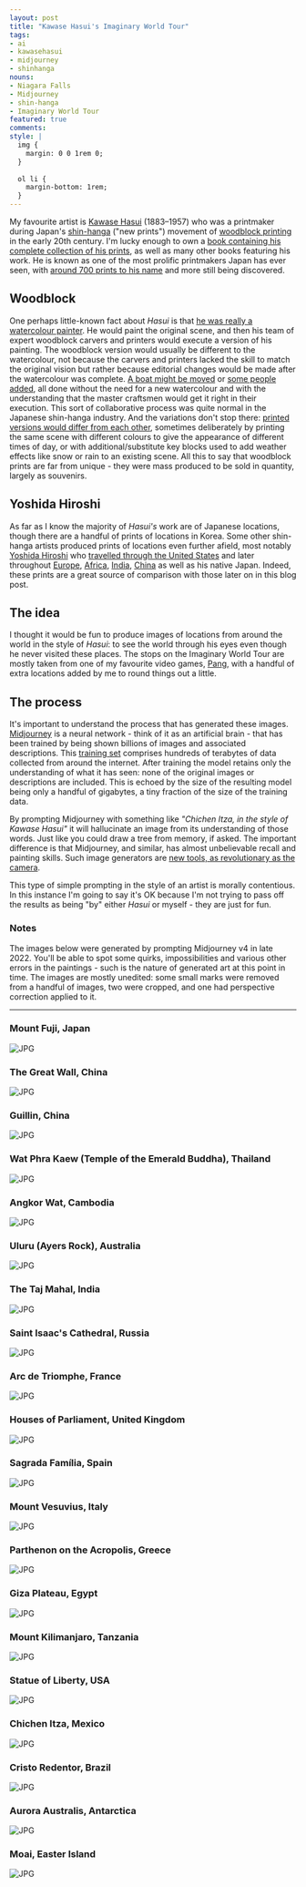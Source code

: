 ```yaml
---
layout: post
title: "Kawase Hasui's Imaginary World Tour"
tags:
- ai
- kawasehasui
- midjourney
- shinhanga
nouns:
- Niagara Falls
- Midjourney
- shin-hanga
- Imaginary World Tour
featured: true
comments: 
style: |
  img {
    margin: 0 0 1rem 0;
  }
  
  ol li {
    margin-bottom: 1rem;
  }
---
```


My favourite artist is [Kawase Hasui](https://en.wikipedia.org/wiki/Hasui_Kawase) (1883–1957) who was a printmaker during Japan's [shin-hanga](https://en.wikipedia.org/wiki/Shin-hanga) ("new prints") movement of [woodblock printing](https://en.wikipedia.org/wiki/Woodblock_printing_in_Japan) in the early 20th century. I'm lucky enough to own a [book containing his complete collection of his prints](https://brill.com/display/title/13321?rskey=leTfwY&result=4), as well as many other books featuring his work. He is known as one of the most prolific printmakers Japan has ever seen, with [around 700 prints to his name](https://www.scholten-japanese-art.com/thumbs/2) and more still being discovered.

## Woodblock

One perhaps little-known fact about *Hasui* is that [he was really a watercolour painter](http://shinhanga.net/hasuiwc.htm). He would paint the original scene, and then his team of expert woodblock carvers and printers would execute a version of his painting. The woodblock version would usually be different to the watercolour, not because the carvers and printers lacked the skill to match the original vision but rather because editorial changes would be made after the watercolour was complete. [A boat might be moved](http://shinhanga.net/ARThasui/wc/WCushibori.html) or [some people added](http://shinhanga.net/ARThasui/wc/WCsekiyado.html), all done without the need for a new watercolour and with the understanding that the master craftsmen would get it right in their execution. This sort of collaborative process was quite normal in the Japanese shin-hanga industry. And the variations don't stop there: [printed versions would differ from each other](http://shinhanga.net/hasuiwc.htm#4), sometimes deliberately by printing the same scene with different colours to give the appearance of different times of day, or with additional/substitute key blocks used to add weather effects like snow or rain to an existing scene. All this to say that woodblock prints are far from unique - they were mass produced to be sold in quantity, largely as souvenirs.

## Yoshida Hiroshi

As far as I know the majority of *Hasui's* work are of Japanese locations, though there are a handful of prints of locations in Korea. Some other shin-hanga artists produced prints of locations even further afield, most notably [Yoshida Hiroshi](https://en.wikipedia.org/wiki/Hiroshi_Yoshida) who [travelled through the United States](https://www.scholten-japanese-art.com/printsH/811) and later throughout [Europe](https://www.artelino.com/articles/hiroshi_yoshida_europe.asp), [Africa](https://www.scholten-japanese-art.com/printsH/1055), [India](https://mogulesque.com/art/hiroshi-yoshida-india-pakistan-prints/), [China](https://commons.wikimedia.org/wiki/File:Yoshida_Hiroshi_-_Sochu_China.jpg) as well as his native Japan. Indeed, these prints are a great source of comparison with those later on in this blog post.

## The idea

I thought it would be fun to produce images of locations from around the world in the style of *Hasui*: to see the world through his eyes even though he never visited these places. The stops on the Imaginary World Tour are mostly taken from one of my favourite video games, [Pang](https://www.gingerbeardman.com/archive/pang/places.htm), with a handful of extra locations added by me to round things out a little.

## The process

It's important to understand the process that has generated these images. [Midjourney](https://en.wikipedia.org/wiki/Midjourney) is a neural network - think of it as an artificial brain - that has been trained by being shown billions of images and associated descriptions. This [training set](https://www.laion.ai) comprises hundreds of terabytes of data collected from around the internet. After training the model retains only the understanding of what it has seen: none of the original images or descriptions are included. This is echoed by the size of the resulting model being only a handful of gigabytes, a tiny fraction of the size of the training data. 

By prompting Midjourney with something like *"Chichen Itza, in the style of Kawase Hasui"* it will hallucinate an image from its understanding of those words. Just like you could draw a tree from memory, if asked. The important difference is that Midjourney, and similar, has almost unbelievable recall and painting skills. Such image generators are [new tools, as revolutionary as the camera](https://aestheticsforbirds.com/2022/11/02/ai-art-is-art/).

This type of simple prompting in the style of an artist is morally contentious. In this instance I'm going to say it's OK because I'm not trying to pass off the results as being "by" either *Hasui* or myself - they are just for fun.

### Notes

The images below were generated by prompting Midjourney v4 in late 2022. You'll be able to spot some quirks, impossibilities and various other errors in the paintings - such is the nature of generated art at this point in time. The images are mostly unedited: some small marks were removed from a handful of images, two were cropped, and one had perspective correction applied to it.

----

### Mount Fuji, Japan

![JPG](/images/posts/hasui-world-tour-01-japan-mt-fuji.jpg)

### The Great Wall, China

![JPG](/images/posts/hasui-world-tour-02-china-great-wall.jpg)

### Guillin, China

![JPG](/images/posts/hasui-world-tour-03-china-guilin.jpg)

### Wat Phra Kaew (Temple of the Emerald Buddha), Thailand

![JPG](/images/posts/hasui-world-tour-04-thailand-wat-phra-kaew.jpg)

### Angkor Wat, Cambodia

![JPG](/images/posts/hasui-world-tour-05-cambodia-angkor-wat.jpg)

### Uluru (Ayers Rock), Australia

![JPG](/images/posts/hasui-world-tour-06-australia-ayers-rock.jpg)

### The Taj Mahal, India

![JPG](/images/posts/hasui-world-tour-07-india-taj-mahal.jpg)

### Saint Isaac's Cathedral, Russia

![JPG](/images/posts/hasui-world-tour-08-russia-st-isaacs-cathedral.jpg)

### Arc de Triomphe, France

![JPG](/images/posts/hasui-world-tour-09-france-arc-de-triomphe.jpg)

### Houses of Parliament, United Kingdom

![JPG](/images/posts/hasui-world-tour-10-uk-houses-of-parliament.jpg)

### Sagrada Família, Spain

![JPG](/images/posts/hasui-world-tour-11-spain-sagrada-familia.jpg)

### Mount Vesuvius, Italy

![JPG](/images/posts/hasui-world-tour-12-italy-mount-vesuvius.jpg)

### Parthenon on the Acropolis, Greece

![JPG](/images/posts/hasui-world-tour-13-greece-parthenon-acropolis.jpg)

### Giza Plateau, Egypt

![JPG](/images/posts/hasui-world-tour-14-egypt-giza-plateau.jpg)

### Mount Kilimanjaro, Tanzania

![JPG](/images/posts/hasui-world-tour-15-tanzania-mount-kilimanjaro.jpg)

### Statue of Liberty, USA

![JPG](/images/posts/hasui-world-tour-16-usa-statue-of-liberty.jpg)

### Chichen Itza, Mexico

![JPG](/images/posts/hasui-world-tour-17-mexico-chichen-itza.jpg)

### Cristo Redentor, Brazil

![JPG](/images/posts/hasui-world-tour-18-brazil-cristo-redentor.jpg)

### Aurora Australis, Antarctica

![JPG](/images/posts/hasui-world-tour-19-antarctica-aurora-australis.jpg)

### Moai, Easter Island

![JPG](/images/posts/hasui-world-tour-20-easter-island-space-moai.jpg)
